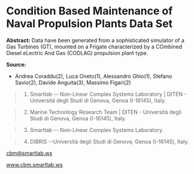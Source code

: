 # Condition Based Maintenance of Naval Propulsion Plants Data Set

**Abstract:** Data have been generated from a sophisticated simulator of a Gas Turbines (GT), mounted on a Frigate characterized by a COmbined Diesel eLectric And Gas (CODLAG) propulsion plant type.

**Source:**

- Andrea Coraddu(2), Luca Oneto(1), Alessandro Ghio(1), Stefano Savio(2), Davide Anguita(3), Massimo Figari(2)
> 1. Smartlab -- Non-Linear Complex Systems Laboratory | DITEN - Università degli Studi di Genova, Genoa (I-16145), Italy.

> 2. Marine Technology Research Team | DITEN - Università degli Studi di Genova, Genoa (I-16145), Italy.

> 3. Smartlab -- Non-Linear Complex Systems Laboratory.

> 4. DIBRIS --Università degli Studi di Genova, Genoa (I-16145), Italy.

cbm@smartlab.ws

www.cbm.smartlab.ws
